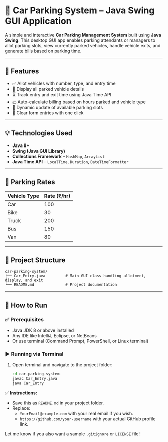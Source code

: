 # 🚗 Car Parking System – Java Swing GUI Application

A simple and interactive **Car Parking Management System** built using **Java Swing**. This desktop GUI app enables parking attendants or managers to allot parking slots, view currently parked vehicles, handle vehicle exits, and generate bills based on parking time.

---

## 🔧 Features

- ✅ Allot vehicles with number, type, and entry time
- 📃 Display all parked vehicle details
- ⏳ Track entry and exit time using Java Time API
- 💵 Auto-calculate billing based on hours parked and vehicle type
- 🧮 Dynamic update of available parking slots
- 🧼 Clear form entries with one click

---

## 💡 Technologies Used

- **Java 8+**
- **Swing (Java GUI Library)**
- **Collections Framework** – `HashMap`, `ArrayList`
- **Java Time API** – `LocalTime`, `Duration`, `DateTimeFormatter`

---

## 🧮 Parking Rates

| Vehicle Type | Rate (₹/hr) |
|--------------|------------|
| Car          | 100        |
| Bike         | 30         |
| Truck        | 200        |
| Bus          | 150        |
| Van          | 80         |

---

## 📁 Project Structure

```text
car-parking-system/
├── Car_Entry.java         # Main GUI class handling allotment, display, and exit
└── README.md              # Project documentation
```

---

## 🚀 How to Run

### ✅ Prerequisites

- Java JDK 8 or above installed  
- Any IDE like IntelliJ, Eclipse, or NetBeans  
- Or use terminal (Command Prompt, PowerShell, or Linux terminal)

### ▶️ Running via Terminal

1. Open terminal and navigate to the project folder:
   ```bash
   cd car-parking-system
   javac Car_Entry.java
   java Car_Entry
   ```


✅ **Instructions:**
- Save this as `README.md` in your project folder.
- Replace:
  - `YourEmail@example.com` with your real email if you wish.
  - `https://github.com/your-username` with your actual GitHub profile link.

Let me know if you also want a sample `.gitignore` or `LICENSE` file!


